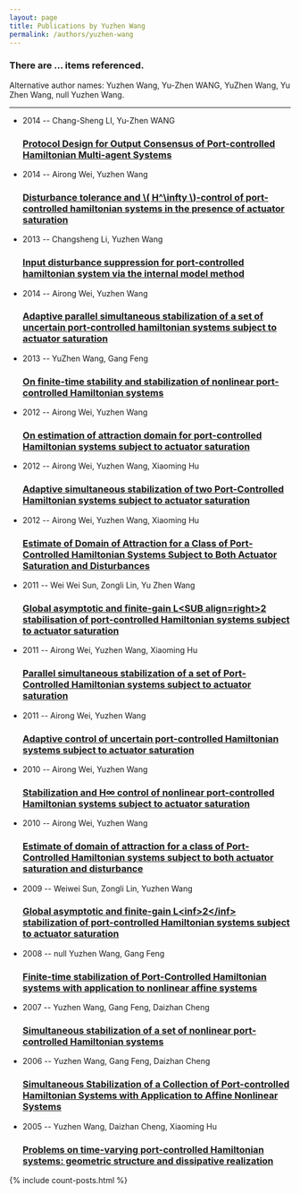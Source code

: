 ```yaml
---
layout: page
title: Publications by Yuzhen Wang
permalink: /authors/yuzhen-wang
---
```


<h3 id="number-posts">There are ... items referenced.</h3>
<p id='info-authors'>Alternative author names: Yuzhen Wang, Yu-Zhen WANG, YuZhen Wang, Yu Zhen Wang, null Yuzhen Wang.</p>
<hr />
<ul class="post-list">
<li><span class='post-meta'>2014 -- Chang-Sheng LI, Yu-Zhen WANG</span><h3><a class='post-link' href="{{ site.baseurl }}/protocol-design-for-output-consensus-of-port-controlled-hamiltonian-multi-agent-systems">Protocol Design for Output Consensus of Port-controlled Hamiltonian Multi-agent Systems</a></h3></li>
<li><span class='post-meta'>2014 -- Airong Wei, Yuzhen Wang</span><h3><a class='post-link' href="{{ site.baseurl }}/disturbance-tolerance-and-h-control-of-port-controlled-hamiltonian-systems-in-the-presence-of-actuator-saturation">Disturbance tolerance and \( H^\infty \)-control of port-controlled hamiltonian systems in the presence of actuator saturation</a></h3></li>
<li><span class='post-meta'>2013 -- Changsheng Li, Yuzhen Wang</span><h3><a class='post-link' href="{{ site.baseurl }}/input-disturbance-suppression-for-port-controlled-hamiltonian-system-via-the-internal-model-method">Input disturbance suppression for port-controlled hamiltonian system via the internal model method</a></h3></li>
<li><span class='post-meta'>2014 -- Airong Wei, Yuzhen Wang</span><h3><a class='post-link' href="{{ site.baseurl }}/adaptive-parallel-simultaneous-stabilization-of-a-set-of-uncertain-port-controlled-hamiltonian-systems-subject-to-actuator-saturation">Adaptive parallel simultaneous stabilization of a set of uncertain port‐controlled hamiltonian systems subject to actuator saturation</a></h3></li>
<li><span class='post-meta'>2013 -- YuZhen Wang, Gang Feng</span><h3><a class='post-link' href="{{ site.baseurl }}/on-finite-time-stability-and-stabilization-of-nonlinear-port-controlled-hamiltonian-systems">On finite-time stability and stabilization of nonlinear port-controlled Hamiltonian systems</a></h3></li>
<li><span class='post-meta'>2012 -- Airong Wei, Yuzhen Wang</span><h3><a class='post-link' href="{{ site.baseurl }}/on-estimation-of-attraction-domain-for-port-controlled-hamiltonian-systems-subject-to-actuator-saturation">On estimation of attraction domain for port-controlled Hamiltonian systems subject to actuator saturation</a></h3></li>
<li><span class='post-meta'>2012 -- Airong Wei, Yuzhen Wang, Xiaoming Hu</span><h3><a class='post-link' href="{{ site.baseurl }}/adaptive-simultaneous-stabilization-of-two-port-controlled-hamiltonian-systems-subject-to-actuator-saturation">Adaptive simultaneous stabilization of two Port-Controlled Hamiltonian systems subject to actuator saturation</a></h3></li>
<li><span class='post-meta'>2012 -- Airong Wei, Yuzhen Wang, Xiaoming Hu</span><h3><a class='post-link' href="{{ site.baseurl }}/estimate-of-domain-of-attraction-for-a-class-of-port-controlled-hamiltonian-systems-subject-to-both-actuator-saturation-and-disturbances">Estimate of Domain of Attraction for a Class of Port‐Controlled Hamiltonian Systems Subject to Both Actuator Saturation and Disturbances</a></h3></li>
<li><span class='post-meta'>2011 -- Wei Wei Sun, Zongli Lin, Yu Zhen Wang</span><h3><a class='post-link' href="{{ site.baseurl }}/global-asymptotic-and-finite-gain-l-lt-sub-align-right-gt-2-stabilisation-of-port-controlled-hamiltonian-systems-subject-to-actuator-saturation">Global asymptotic and finite-gain L&lt;SUB align=right&gt;2 stabilisation of port-controlled Hamiltonian systems subject to actuator saturation</a></h3></li>
<li><span class='post-meta'>2011 -- Airong Wei, Yuzhen Wang, Xiaoming Hu</span><h3><a class='post-link' href="{{ site.baseurl }}/parallel-simultaneous-stabilization-of-a-set-of-port-controlled-hamiltonian-systems-subject-to-actuator-saturation">Parallel simultaneous stabilization of a set of Port-Controlled Hamiltonian systems subject to actuator saturation</a></h3></li>
<li><span class='post-meta'>2011 -- Airong Wei, Yuzhen Wang</span><h3><a class='post-link' href="{{ site.baseurl }}/adaptive-control-of-uncertain-port-controlled-hamiltonian-systems-subject-to-actuator-saturation">Adaptive control of uncertain port-controlled Hamiltonian systems subject to actuator saturation</a></h3></li>
<li><span class='post-meta'>2010 -- Airong Wei, Yuzhen Wang</span><h3><a class='post-link' href="{{ site.baseurl }}/stabilization-and-h-control-of-nonlinear-port-controlled-hamiltonian-systems-subject-to-actuator-saturation">Stabilization and H∞ control of nonlinear port-controlled Hamiltonian systems subject to actuator saturation</a></h3></li>
<li><span class='post-meta'>2010 -- Airong Wei, Yuzhen Wang</span><h3><a class='post-link' href="{{ site.baseurl }}/estimate-of-domain-of-attraction-for-a-class-of-port-controlled-hamiltonian-systems-subject-to-both-actuator-saturation-and-disturbance">Estimate of domain of attraction for a class of Port-Controlled Hamiltonian systems subject to both actuator saturation and disturbance</a></h3></li>
<li><span class='post-meta'>2009 -- Weiwei Sun, Zongli Lin, Yuzhen Wang</span><h3><a class='post-link' href="{{ site.baseurl }}/global-asymptotic-and-finite-gain-l-lt-inf-gt-2-lt-inf-gt-stabilization-of-port-controlled-hamiltonian-systems-subject-to-actuator-saturation">Global asymptotic and finite-gain L&lt;inf&gt;2&lt;/inf&gt; stabilization of port-controlled Hamiltonian systems subject to actuator saturation</a></h3></li>
<li><span class='post-meta'>2008 -- null Yuzhen Wang, Gang Feng</span><h3><a class='post-link' href="{{ site.baseurl }}/finite-time-stabilization-of-port-controlled-hamiltonian-systems-with-application-to-nonlinear-affine-systems">Finite-time stabilization of Port-Controlled Hamiltonian systems with application to nonlinear affine systems</a></h3></li>
<li><span class='post-meta'>2007 -- Yuzhen Wang, Gang Feng, Daizhan Cheng</span><h3><a class='post-link' href="{{ site.baseurl }}/simultaneous-stabilization-of-a-set-of-nonlinear-port-controlled-hamiltonian-systems">Simultaneous stabilization of a set of nonlinear port-controlled Hamiltonian systems</a></h3></li>
<li><span class='post-meta'>2006 -- Yuzhen Wang, Gang Feng, Daizhan Cheng</span><h3><a class='post-link' href="{{ site.baseurl }}/simultaneous-stabilization-of-a-collection-of-port-controlled-hamiltonian-systems-with-application-to-affine-nonlinear-systems">Simultaneous Stabilization of a Collection of Port-controlled Hamiltonian Systems with Application to Affine Nonlinear Systems</a></h3></li>
<li><span class='post-meta'>2005 -- Yuzhen Wang, Daizhan Cheng, Xiaoming Hu</span><h3><a class='post-link' href="{{ site.baseurl }}/problems-on-time-varying-port-controlled-hamiltonian-systems-geometric-structure-and-dissipative-realization">Problems on time-varying port-controlled Hamiltonian systems: geometric structure and dissipative realization</a></h3></li>

</ul>
{% include count-posts.html %}
